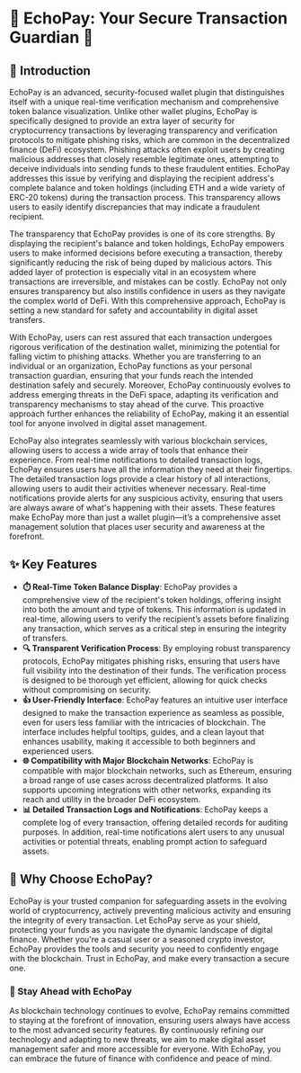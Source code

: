 # 🔐 EchoPay: Your Secure Transaction Guardian 🔐

## 🚀 Introduction

EchoPay is an advanced, security-focused wallet plugin that distinguishes itself with a unique real-time verification mechanism and comprehensive token balance visualization. Unlike other wallet plugins, EchoPay is specifically designed to provide an extra layer of security for cryptocurrency transactions by leveraging transparency and verification protocols to mitigate phishing risks, which are common in the decentralized finance (DeFi) ecosystem. Phishing attacks often exploit users by creating malicious addresses that closely resemble legitimate ones, attempting to deceive individuals into sending funds to these fraudulent entities. EchoPay addresses this issue by verifying and displaying the recipient address's complete balance and token holdings (including ETH and a wide variety of ERC-20 tokens) during the transaction process. This transparency allows users to easily identify discrepancies that may indicate a fraudulent recipient.

The transparency that EchoPay provides is one of its core strengths. By displaying the recipient's balance and token holdings, EchoPay empowers users to make informed decisions before executing a transaction, thereby significantly reducing the risk of being duped by malicious actors. This added layer of protection is especially vital in an ecosystem where transactions are irreversible, and mistakes can be costly. EchoPay not only ensures transparency but also instills confidence in users as they navigate the complex world of DeFi. With this comprehensive approach, EchoPay is setting a new standard for safety and accountability in digital asset transfers.

With EchoPay, users can rest assured that each transaction undergoes rigorous verification of the destination wallet, minimizing the potential for falling victim to phishing attacks. Whether you are transferring to an individual or an organization, EchoPay functions as your personal transaction guardian, ensuring that your funds reach the intended destination safely and securely. Moreover, EchoPay continuously evolves to address emerging threats in the DeFi space, adapting its verification and transparency mechanisms to stay ahead of the curve. This proactive approach further enhances the reliability of EchoPay, making it an essential tool for anyone involved in digital asset management.

EchoPay also integrates seamlessly with various blockchain services, allowing users to access a wide array of tools that enhance their experience. From real-time notifications to detailed transaction logs, EchoPay ensures users have all the information they need at their fingertips. The detailed transaction logs provide a clear history of all interactions, allowing users to audit their activities whenever necessary. Real-time notifications provide alerts for any suspicious activity, ensuring that users are always aware of what's happening with their assets. These features make EchoPay more than just a wallet plugin—it’s a comprehensive asset management solution that places user security and awareness at the forefront.

## ✨ Key Features

- **⏱️ Real-Time Token Balance Display**: EchoPay provides a comprehensive view of the recipient's token holdings, offering insight into both the amount and type of tokens. This information is updated in real-time, allowing users to verify the recipient’s assets before finalizing any transaction, which serves as a critical step in ensuring the integrity of transfers.
- **🔍 Transparent Verification Process**: By employing robust transparency protocols, EchoPay mitigates phishing risks, ensuring that users have full visibility into the destination of their funds. The verification process is designed to be thorough yet efficient, allowing for quick checks without compromising on security.
- **👍 User-Friendly Interface**: EchoPay features an intuitive user interface designed to make the transaction experience as seamless as possible, even for users less familiar with the intricacies of blockchain. The interface includes helpful tooltips, guides, and a clean layout that enhances usability, making it accessible to both beginners and experienced users.
- **🌐 Compatibility with Major Blockchain Networks**: EchoPay is compatible with major blockchain networks, such as Ethereum, ensuring a broad range of use cases across decentralized platforms. It also supports upcoming integrations with other networks, expanding its reach and utility in the broader DeFi ecosystem.
- **📊 Detailed Transaction Logs and Notifications**: EchoPay keeps a complete log of every transaction, offering detailed records for auditing purposes. In addition, real-time notifications alert users to any unusual activities or potential threats, enabling prompt action to safeguard assets.

## 🚀 Why Choose EchoPay?

EchoPay is your trusted companion for safeguarding assets in the evolving world of cryptocurrency, actively preventing malicious activity and ensuring the integrity of every transaction. Let EchoPay serve as your shield, protecting your funds as you navigate the dynamic landscape of digital finance. Whether you're a casual user or a seasoned crypto investor, EchoPay provides the tools and security you need to confidently engage with the blockchain. Trust in EchoPay, and make every transaction a secure one.

### 🔗 Stay Ahead with EchoPay

As blockchain technology continues to evolve, EchoPay remains committed to staying at the forefront of innovation, ensuring users always have access to the most advanced security features. By continuously refining our technology and adapting to new threats, we aim to make digital asset management safer and more accessible for everyone. With EchoPay, you can embrace the future of finance with confidence and peace of mind.

